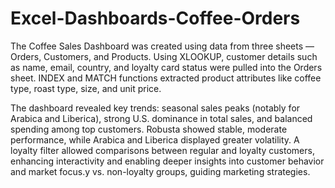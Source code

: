 # Excel-Dashboards-Coffee-Orders

The Coffee Sales Dashboard was created using data from three sheets — Orders, Customers, and Products. Using XLOOKUP, customer details such as name, email, country, and loyalty card status were pulled into the Orders sheet. INDEX and MATCH functions extracted product attributes like coffee type, roast type, size, and unit price.

The dashboard revealed key trends: seasonal sales peaks (notably for Arabica and Liberica), strong U.S. dominance in total sales, and balanced spending among top customers. Robusta showed stable, moderate performance, while Arabica and Liberica displayed greater volatility. A loyalty filter allowed comparisons between regular and loyalty customers, enhancing interactivity and enabling deeper insights into customer behavior and market focus.y vs. non-loyalty groups, guiding marketing strategies.
